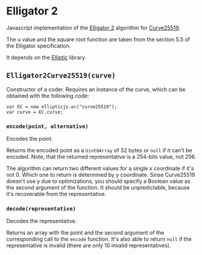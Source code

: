 Elligator 2
===========

Javascript implementation of the [Elligator 2](http://elligator.cr.yp.to/elligator-20130828.pdf) algorithm for [Curve25519](https://cr.yp.to/ecdh.html).

The u value and the square root function are taken from the section 5.5 of the Elligator specification.

It depends on the [Elliptic](https://github.com/indutny/elliptic/) library.

`Elligator2Curve25519(curve)`
-----------------------------

Constructor of a coder. Requires an instance of the curve, which can be obtained with the following code:

```
var EC = new ellipticjs.ec("curve25519");
var curve = EC.curve;
```

### `encode(point, alternative)`

Encodes the point.

Returns the encoded point as a `Uint8Array` of 32 bytes or `null` if it can't be encoded. Note, that the returned representative is a 254-bits value, not 256.

The algorithm can return two different values for a single x coordinate if it's not 0. Which one to return is determined by y coordinate. Sinse Curve25519 doesn't use y due to optimizations, you should specify a Boolean value as the second argument of the function. It should be unpredictable, because it's recoverable from the representative.

### `decode(representative)`

Decodes the representative.

Returns an array with the point and the second argument of the corresponding call to the `encode` function. It's also able to return `null` if the representative is invalid (there are only 10 invalid representatives).
